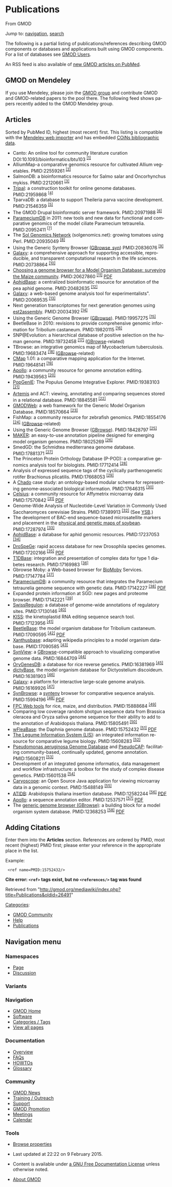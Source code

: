 <div id="mw-page-base" class="noprint">

</div>

<div id="mw-head-base" class="noprint">

</div>

<div id="content" class="mw-body" role="main">

<span id="top"></span>

<div id="mw-js-message" style="display:none;">

</div>



# <span dir="auto">Publications</span>

<div id="bodyContent">

<div id="siteSub">

From GMOD

</div>

<div id="contentSub">

</div>

<div id="jump-to-nav" class="mw-jump">

Jump to: [navigation](#mw-navigation), [search](#p-search)

</div>

<div id="mw-content-text" class="mw-content-ltr" lang="en" dir="ltr">

  
The following is a partial listing of publications/references describing
GMOD components or databases and applications built using GMOD
components. For a list of databases see [GMOD
Users](GMOD_Users "GMOD Users").

An RSS feed is also available of <a
href="http://eutils.ncbi.nlm.nih.gov/entrez/eutils/erss.cgi?rss_guid=1rYqyBTl7b-RGg0Z2VyJ3qxRyk9isw5zsgp2OSmpJNKSu0PoPh"
class="external text" rel="nofollow">new GMOD articles on PubMed</a>.

## <span id="GMOD_on_Mendeley" class="mw-headline">GMOD on Mendeley</span>

If you use Mendeley, please join the <a
href="http://www.mendeley.com/groups/2472261/generic-model-organism-database-gmod-project/"
class="external text" rel="nofollow">GMOD group</a> and contribute GMOD
and GMOD-related papers to the pool there. The following feed shows
papers recently added to the GMOD Mendeley group.

## <span id="Articles" class="mw-headline">Articles</span>

Sorted by PubMed ID, highest (most recent) first. This listing is
compatible with the
<a href="http://www.mendeley.com" class="external text"
rel="nofollow">Mendeley web importer</a> and has embedded
<a href="http://en.wikipedia.org/wiki/COinS" class="external text"
rel="nofollow">COiNs bibliographic data</a>.

- Canto: An online tool for community literature curation
  DOI:10.1093/bioinformatics/btu103
  <sup>[\[1\]](#cite_note-DOI:10.1093.2Fbioinformatics.2Fbtu103-1)</sup>
- AlliumMap-a comparative genomics resource for cultivated Allium
  vegetables. <span class="Z3988"
  title="ctx_ver=Z39.88-2004&amp;rft_val_fmt=info%3Aofi%2Ffmt%3Akev%3Amtx%3Ajournal&amp;rfr_id=info%3Asid%2Focoins.info%3Agenerator&amp;rft.genre=article&amp;rft_id=info%3Apmid%2F22559261">PMID:22559261</span>
  <sup>[\[2\]](#cite_note-PMID:22559261-2)</sup>
- SalmonDB: a bioinformatics resource for Salmo salar and Oncorhynchus
  mykiss. <span class="Z3988"
  title="ctx_ver=Z39.88-2004&amp;rft_val_fmt=info%3Aofi%2Ffmt%3Akev%3Amtx%3Ajournal&amp;rfr_id=info%3Asid%2Focoins.info%3Agenerator&amp;rft.genre=article&amp;rft_id=info%3Apmid%2F22120661">PMID:22120661</span>
  <sup>[\[3\]](#cite_note-PMID:22120661-3)</sup>
- [Tripal](Tripal.1 "Tripal"): a construction toolkit for online genome
  databases. <span class="Z3988"
  title="ctx_ver=Z39.88-2004&amp;rft_val_fmt=info%3Aofi%2Ffmt%3Akev%3Amtx%3Ajournal&amp;rfr_id=info%3Asid%2Focoins.info%3Agenerator&amp;rft.genre=article&amp;rft_id=info%3Apmid%2F21959868">PMID:21959868</span>
  <sup>[\[4\]](#cite_note-PMID:21959868-4)</sup>
- TparvaDB: a database to support Theileria parva vaccine development.
  <span class="Z3988"
  title="ctx_ver=Z39.88-2004&amp;rft_val_fmt=info%3Aofi%2Ffmt%3Akev%3Amtx%3Ajournal&amp;rfr_id=info%3Asid%2Focoins.info%3Agenerator&amp;rft.genre=article&amp;rft_id=info%3Apmid%2F21546359">PMID:21546359</span>
  <sup>[\[5\]](#cite_note-PMID:21546359-5)</sup>
- The GMOD Drupal bioinformatic server framework. <span class="Z3988"
  title="ctx_ver=Z39.88-2004&amp;rft_val_fmt=info%3Aofi%2Ffmt%3Akev%3Amtx%3Ajournal&amp;rfr_id=info%3Asid%2Focoins.info%3Agenerator&amp;rft.genre=article&amp;rft_id=info%3Apmid%2F20971988">PMID:20971988</span>
  <sup>[\[6\]](#cite_note-PMID:20971988-6)</sup>
- [ParameciumDB](ParameciumDB "ParameciumDB") in 2011: new tools and new
  data for functional and comparative genomics of the model ciliate
  Paramecium tetraurelia. <span class="Z3988"
  title="ctx_ver=Z39.88-2004&amp;rft_val_fmt=info%3Aofi%2Ffmt%3Akev%3Amtx%3Ajournal&amp;rfr_id=info%3Asid%2Focoins.info%3Agenerator&amp;rft.genre=article&amp;rft_id=info%3Apmid%2F20952411">PMID:20952411</span>
  <sup>[\[7\]](#cite_note-PMID:20952411-7)</sup>
- The <a href="http://solgenomics.net" class="external text"
  rel="nofollow">Sol Genomics Network</a> (solgenomics.net): growing
  tomatoes using Perl. <span class="Z3988"
  title="ctx_ver=Z39.88-2004&amp;rft_val_fmt=info%3Aofi%2Ffmt%3Akev%3Amtx%3Ajournal&amp;rfr_id=info%3Asid%2Focoins.info%3Agenerator&amp;rft.genre=article&amp;rft_id=info%3Apmid%2F20935049">PMID:20935049</span>
  <sup>[\[8\]](#cite_note-PMID:20935049-8)</sup>
- Using the Generic Synteny Browser
  ([GBrowse_syn](GBrowse_syn.1 "GBrowse syn")) <span class="Z3988"
  title="ctx_ver=Z39.88-2004&amp;rft_val_fmt=info%3Aofi%2Ffmt%3Akev%3Amtx%3Ajournal&amp;rfr_id=info%3Asid%2Focoins.info%3Agenerator&amp;rft.genre=article&amp;rft_id=info%3Apmid%2F20836076">PMID:20836076</span>
  <sup>[\[9\]](#cite_note-PMID:20836076-9)</sup>
- [Galaxy](Galaxy.1 "Galaxy"): a comprehensive approach for supporting
  accessible, reproducible, and transparent computational research in
  the life sciences. <span class="Z3988"
  title="ctx_ver=Z39.88-2004&amp;rft_val_fmt=info%3Aofi%2Ffmt%3Akev%3Amtx%3Ajournal&amp;rfr_id=info%3Asid%2Focoins.info%3Agenerator&amp;rft.genre=article&amp;rft_id=info%3Apmid%2F20738864">PMID:20738864</span>
  <sup>[\[10\]](#cite_note-PMID:20738864-10)</sup>
- <a href="http://database.oxfordjournals.org/cgi/content/abstract/baq007"
  class="external text" rel="nofollow">Choosing a genome browser for a
  Model Organism Database: surveying the Maize community</a>.
  <span class="Z3988"
  title="ctx_ver=Z39.88-2004&amp;rft_val_fmt=info%3Aofi%2Ffmt%3Akev%3Amtx%3Ajournal&amp;rfr_id=info%3Asid%2Focoins.info%3Agenerator&amp;rft.genre=article&amp;rft_id=info%3Apmid%2F20627860">PMID:20627860</span>
  <sup>[\[11\]](#cite_note-PMID:20627860-11)</sup>
  <a href="../mediawiki/images/5/50/ChoosingAGenomeBrowser.pdf"
  class="internal" title="ChoosingAGenomeBrowser.pdf">PDF</a>
- <a href="http://www.aphidbase.com/" class="external text"
  rel="nofollow">AphidBase</a>: a centralized bioinformatic resource for
  annotation of the pea aphid genome. <span class="Z3988"
  title="ctx_ver=Z39.88-2004&amp;rft_val_fmt=info%3Aofi%2Ffmt%3Akev%3Amtx%3Ajournal&amp;rfr_id=info%3Asid%2Focoins.info%3Agenerator&amp;rft.genre=article&amp;rft_id=info%3Apmid%2F20482635">PMID:20482635</span>
  <sup>[\[12\]](#cite_note-PMID:20482635-12)</sup>
- [Galaxy](Galaxy.1 "Galaxy"): a web-based genome analysis tool for
  experimentalists". <span class="Z3988"
  title="ctx_ver=Z39.88-2004&amp;rft_val_fmt=info%3Aofi%2Ffmt%3Akev%3Amtx%3Ajournal&amp;rfr_id=info%3Asid%2Focoins.info%3Agenerator&amp;rft.genre=article&amp;rft_id=info%3Apmid%2F20069535">PMID:20069535</span>
  <sup>[\[13\]](#cite_note-PMID:20069535-13)</sup>
- Next generation transcriptomes for next generation genomes using
  [est2assembly](Est2assembly "Est2assembly"). <span class="Z3988"
  title="ctx_ver=Z39.88-2004&amp;rft_val_fmt=info%3Aofi%2Ffmt%3Akev%3Amtx%3Ajournal&amp;rfr_id=info%3Asid%2Focoins.info%3Agenerator&amp;rft.genre=article&amp;rft_id=info%3Apmid%2F20034392">PMID:20034392</span>
  <sup>[\[14\]](#cite_note-PMID:20034392-14)</sup>
- Using the Generic Genome Browser ([GBrowse](GBrowse.1 "GBrowse")).
  <span class="Z3988"
  title="ctx_ver=Z39.88-2004&amp;rft_val_fmt=info%3Aofi%2Ffmt%3Akev%3Amtx%3Ajournal&amp;rfr_id=info%3Asid%2Focoins.info%3Agenerator&amp;rft.genre=article&amp;rft_id=info%3Apmid%2F19957275">PMID:19957275</span>
  <sup>[\[15\]](#cite_note-PMID:19957275-15)</sup>
- BeetleBase in 2010: revisions to provide comprehensive genomic
  information for Tribolium castaneum. <span class="Z3988"
  title="ctx_ver=Z39.88-2004&amp;rft_val_fmt=info%3Aofi%2Ffmt%3Akev%3Amtx%3Ajournal&amp;rfr_id=info%3Asid%2Focoins.info%3Agenerator&amp;rft.genre=article&amp;rft_id=info%3Apmid%2F19820115">PMID:19820115</span>
  <sup>[\[16\]](#cite_note-PMID:19820115-16)</sup>
- SNP@Evolution: a hierarchical database of positive selection on the
  human genome. <span class="Z3988"
  title="ctx_ver=Z39.88-2004&amp;rft_val_fmt=info%3Aofi%2Ffmt%3Akev%3Amtx%3Ajournal&amp;rfr_id=info%3Asid%2Focoins.info%3Agenerator&amp;rft.genre=article&amp;rft_id=info%3Apmid%2F19732458">PMID:19732458</span>
  <sup>[\[17\]](#cite_note-PMID:19732458-17)</sup>
  ([GBrowse](GBrowse.1 "GBrowse")-related)
- TBrowse: an integrative genomics map of Mycobacterium tuberculosis.
  <span class="Z3988"
  title="ctx_ver=Z39.88-2004&amp;rft_val_fmt=info%3Aofi%2Ffmt%3Akev%3Amtx%3Ajournal&amp;rfr_id=info%3Asid%2Focoins.info%3Agenerator&amp;rft.genre=article&amp;rft_id=info%3Apmid%2F19683474">PMID:19683474</span>
  <sup>[\[18\]](#cite_note-PMID:19683474-18)</sup>
  ([GBrowse](GBrowse.1 "GBrowse")-related)
- [CMap](CMap.1 "CMap") 1.01: a comparative mapping application for the
  Internet. <span class="Z3988"
  title="ctx_ver=Z39.88-2004&amp;rft_val_fmt=info%3Aofi%2Ffmt%3Akev%3Amtx%3Ajournal&amp;rfr_id=info%3Asid%2Focoins.info%3Agenerator&amp;rft.genre=article&amp;rft_id=info%3Apmid%2F19648141">PMID:19648141</span>
  <sup>[\[19\]](#cite_note-PMID:19648141-19)</sup>
- [Apollo](Apollo.1 "Apollo"): a community resource for genome
  annotation editing. <span class="Z3988"
  title="ctx_ver=Z39.88-2004&amp;rft_val_fmt=info%3Aofi%2Ffmt%3Akev%3Amtx%3Ajournal&amp;rfr_id=info%3Asid%2Focoins.info%3Agenerator&amp;rft.genre=article&amp;rft_id=info%3Apmid%2F19439563">PMID:19439563</span>
  <sup>[\[20\]](#cite_note-PMID:19439563-20)</sup>
- <a href="http://www.popgenie.org/" class="external text"
  rel="nofollow">PopGenIE</a>: The Populus Genome Integrative Explorer.
  <span class="Z3988"
  title="ctx_ver=Z39.88-2004&amp;rft_val_fmt=info%3Aofi%2Ffmt%3Akev%3Amtx%3Ajournal&amp;rfr_id=info%3Asid%2Focoins.info%3Agenerator&amp;rft.genre=article&amp;rft_id=info%3Apmid%2F19383103">PMID:19383103</span>
  <sup>[\[21\]](#cite_note-PMID:19383103-21)</sup>
- [Artemis](Artemis "Artemis") and ACT: viewing, annotating and
  comparing sequences stored in a relational database.
  <span class="Z3988"
  title="ctx_ver=Z39.88-2004&amp;rft_val_fmt=info%3Aofi%2Ffmt%3Akev%3Amtx%3Ajournal&amp;rfr_id=info%3Asid%2Focoins.info%3Agenerator&amp;rft.genre=article&amp;rft_id=info%3Apmid%2F18845581">PMID:18845581</span>
  <sup>[\[22\]](#cite_note-PMID:18845581-22)</sup>
- [GMODWeb](GMODWeb "GMODWeb"): a web framework for the Generic Model
  Organism Database. <span class="Z3988"
  title="ctx_ver=Z39.88-2004&amp;rft_val_fmt=info%3Aofi%2Ffmt%3Akev%3Amtx%3Ajournal&amp;rfr_id=info%3Asid%2Focoins.info%3Agenerator&amp;rft.genre=article&amp;rft_id=info%3Apmid%2F18570664">PMID:18570664</span>
  <sup>[\[23\]](#cite_note-PMID:18570664-23)</sup>
- FishMap: a community resource for zebrafish genomics.
  <span class="Z3988"
  title="ctx_ver=Z39.88-2004&amp;rft_val_fmt=info%3Aofi%2Ffmt%3Akev%3Amtx%3Ajournal&amp;rfr_id=info%3Asid%2Focoins.info%3Agenerator&amp;rft.genre=article&amp;rft_id=info%3Apmid%2F18554176">PMID:18554176</span>
  <sup>[\[24\]](#cite_note-PMID:18554176-24)</sup>
  ([GBrowse](GBrowse.1 "GBrowse")-related)
- Using the Generic Genome Browser ([GBrowse](GBrowse.1 "GBrowse")).
  <span class="Z3988"
  title="ctx_ver=Z39.88-2004&amp;rft_val_fmt=info%3Aofi%2Ffmt%3Akev%3Amtx%3Ajournal&amp;rfr_id=info%3Asid%2Focoins.info%3Agenerator&amp;rft.genre=article&amp;rft_id=info%3Apmid%2F18428797">PMID:18428797</span>
  <sup>[\[25\]](#cite_note-PMID:18428797-25)</sup>
- [MAKER](MAKER.1 "MAKER"): an easy-to-use annotation pipeline designed
  for emerging model organism genomes. <span class="Z3988"
  title="ctx_ver=Z39.88-2004&amp;rft_val_fmt=info%3Aofi%2Ffmt%3Akev%3Amtx%3Ajournal&amp;rfr_id=info%3Asid%2Focoins.info%3Agenerator&amp;rft.genre=article&amp;rft_id=info%3Apmid%2F18025269">PMID:18025269</span>
  <sup>[\[26\]](#cite_note-PMID:18025269-26)</sup>
- SmedGD: the Schmidtea mediterranea genome database.
  <span class="Z3988"
  title="ctx_ver=Z39.88-2004&amp;rft_val_fmt=info%3Aofi%2Ffmt%3Akev%3Amtx%3Ajournal&amp;rfr_id=info%3Asid%2Focoins.info%3Agenerator&amp;rft.genre=article&amp;rft_id=info%3Apmid%2F17881371">PMID:17881371</span>
  <sup>[\[27\]](#cite_note-PMID:17881371-27)</sup>
- The Princeton Protein Orthology Database (P-POD): a comparative
  genomics analysis tool for biologists. <span class="Z3988"
  title="ctx_ver=Z39.88-2004&amp;rft_val_fmt=info%3Aofi%2Ffmt%3Akev%3Amtx%3Ajournal&amp;rfr_id=info%3Asid%2Focoins.info%3Agenerator&amp;rft.genre=article&amp;rft_id=info%3Apmid%2F17712414">PMID:17712414</span>
  <sup>[\[28\]](#cite_note-PMID:17712414-28)</sup>
- Analysis of expressed sequence tags of the cyclically parthenogenetic
  rotifer Brachionus plicatilis. <span class="Z3988"
  title="ctx_ver=Z39.88-2004&amp;rft_val_fmt=info%3Aofi%2Ffmt%3Akev%3Amtx%3Ajournal&amp;rfr_id=info%3Asid%2Focoins.info%3Agenerator&amp;rft.genre=article&amp;rft_id=info%3Apmid%2F17668053">PMID:17668053</span>
  <sup>[\[29\]](#cite_note-PMID:17668053-29)</sup>
- A <a href="Chado" class="mw-redirect" title="Chado">Chado</a> case
  study: an ontology-based modular schema for representing
  genome-associated biological information. <span class="Z3988"
  title="ctx_ver=Z39.88-2004&amp;rft_val_fmt=info%3Aofi%2Ffmt%3Akev%3Amtx%3Ajournal&amp;rfr_id=info%3Asid%2Focoins.info%3Agenerator&amp;rft.genre=article&amp;rft_id=info%3Apmid%2F17646315">PMID:17646315</span>
  <sup>[\[30\]](#cite_note-PMID:17646315-30)</sup>
- <a href="http://celsius.genomics.ctrl.ucla.edu/" class="external text"
  rel="nofollow">Celsius</a>: a community resource for Affymetrix
  microarray data <span class="Z3988"
  title="ctx_ver=Z39.88-2004&amp;rft_val_fmt=info%3Aofi%2Ffmt%3Akev%3Amtx%3Ajournal&amp;rfr_id=info%3Asid%2Focoins.info%3Agenerator&amp;rft.genre=article&amp;rft_id=info%3Apmid%2F17570842">PMID:17570842</span>
  <sup>[\[31\]](#cite_note-PMID:17570842-31)</sup>
  <a href="../mediawiki/images/d/df/Gb-2007-8-6-r112.pdf" class="internal"
  title="Gb-2007-8-6-r112.pdf">PDF</a>
- Genome-Wide Analysis of Nucleotide-Level Variation in Commonly Used
  Saccharomyces cerevisiae Strains. <span class="Z3988"
  title="ctx_ver=Z39.88-2004&amp;rft_val_fmt=info%3Aofi%2Ffmt%3Akev%3Amtx%3Ajournal&amp;rfr_id=info%3Asid%2Focoins.info%3Agenerator&amp;rft.genre=article&amp;rft_id=info%3Apmid%2F17389913">PMID:17389913</span>
  <sup>[\[32\]](#cite_note-PMID:17389913-32)</sup> (See <a
  href="http://gbrowse.princeton.edu/cgi-bin/gbrowse/yeast_strains_snps/"
  class="external text" rel="nofollow">YSB</a>.)
- The development of BAC-end sequence-based microsatellite markers and
  placement in the
  <a href="http://soybeangenome.siu.edu/" class="external text"
  rel="nofollow">physical and genetic maps of soybean</a>.
  <span class="Z3988"
  title="ctx_ver=Z39.88-2004&amp;rft_val_fmt=info%3Aofi%2Ffmt%3Akev%3Amtx%3Ajournal&amp;rfr_id=info%3Asid%2Focoins.info%3Agenerator&amp;rft.genre=article&amp;rft_id=info%3Apmid%2F17287974">PMID:17287974</span>
  <sup>[\[33\]](#cite_note-PMID:17287974-33)</sup>
- <a href="http://www.aphidbase.com/" class="external text"
  rel="nofollow">AphidBase</a>: a database for aphid genomic resources.
  <span class="Z3988"
  title="ctx_ver=Z39.88-2004&amp;rft_val_fmt=info%3Aofi%2Ffmt%3Akev%3Amtx%3Ajournal&amp;rfr_id=info%3Asid%2Focoins.info%3Agenerator&amp;rft.genre=article&amp;rft_id=info%3Apmid%2F17237053">PMID:17237053</span>
  <sup>[\[34\]](#cite_note-PMID:17237053-34)</sup>
- <a href="http://insects.eugenes.org/DroSpeGe/" class="external text"
  rel="nofollow">DroSpeGe</a>: rapid access database for new Drosophila
  species genomes. <span class="Z3988"
  title="ctx_ver=Z39.88-2004&amp;rft_val_fmt=info%3Aofi%2Ffmt%3Akev%3Amtx%3Ajournal&amp;rfr_id=info%3Asid%2Focoins.info%3Agenerator&amp;rft.genre=article&amp;rft_id=info%3Apmid%2F17202166">PMID:17202166</span>
  <sup>[\[35\]](#cite_note-PMID:17202166-35)</sup>
  <a href="../mediawiki/images/b/b1/D480.pdf" class="internal"
  title="D480.pdf">PDF</a>
- <a href="http://t1dbase.org" class="external text"
  rel="nofollow">T1DBase</a>: integration and presentation of complex
  data for type 1 diabetes research. <span class="Z3988"
  title="ctx_ver=Z39.88-2004&amp;rft_val_fmt=info%3Aofi%2Ffmt%3Akev%3Amtx%3Ajournal&amp;rfr_id=info%3Asid%2Focoins.info%3Agenerator&amp;rft.genre=article&amp;rft_id=info%3Apmid%2F17169983">PMID:17169983</span>
  <sup>[\[36\]](#cite_note-PMID:17169983-36)</sup>
- Gbrowse Moby: a Web-based browser for
  <a href="http://biomoby.open-bio.org/" class="external text"
  rel="nofollow">BioMoby</a> Services. <span class="Z3988"
  title="ctx_ver=Z39.88-2004&amp;rft_val_fmt=info%3Aofi%2Ffmt%3Akev%3Amtx%3Ajournal&amp;rfr_id=info%3Asid%2Focoins.info%3Agenerator&amp;rft.genre=article&amp;rft_id=info%3Apmid%2F17147784">PMID:17147784</span>
  <sup>[\[37\]](#cite_note-PMID:17147784-37)</sup>
- [ParameciumDB](ParameciumDB "ParameciumDB"): a community resource that
  integrates the Paramecium tetraurelia genome sequence with genetic
  data. <span class="Z3988"
  title="ctx_ver=Z39.88-2004&amp;rft_val_fmt=info%3Aofi%2Ffmt%3Akev%3Amtx%3Ajournal&amp;rfr_id=info%3Asid%2Focoins.info%3Agenerator&amp;rft.genre=article&amp;rft_id=info%3Apmid%2F17142227">PMID:17142227</span>
  <sup>[\[38\]](#cite_note-PMID:17142227-38)</sup>
  <a href="../mediawiki/images/a/a8/Gkl777.pdf" class="internal"
  title="Gkl777.pdf">PDF</a>
- Expanded protein information at SGD: new pages and proteome browser.
  <span class="Z3988"
  title="ctx_ver=Z39.88-2004&amp;rft_val_fmt=info%3Aofi%2Ffmt%3Akev%3Amtx%3Ajournal&amp;rfr_id=info%3Asid%2Focoins.info%3Agenerator&amp;rft.genre=article&amp;rft_id=info%3Apmid%2F17142221">PMID:17142221</span>
  <sup>[\[39\]](#cite_note-PMID:17142221-39)</sup>
- <a href="http://www.swissregulon.unibas.ch/" class="external text"
  rel="nofollow">SwissRegulon</a>: a database of genome-wide annotations
  of regulatory sites. <span class="Z3988"
  title="ctx_ver=Z39.88-2004&amp;rft_val_fmt=info%3Aofi%2Ffmt%3Akev%3Amtx%3Ajournal&amp;rfr_id=info%3Asid%2Focoins.info%3Agenerator&amp;rft.genre=article&amp;rft_id=info%3Apmid%2F17130146">PMID:17130146</span>
  <sup>[\[40\]](#cite_note-PMID:17130146-40)</sup>
- <a href="http://rna.bmb.uga.edu/kiss/" class="external text"
  rel="nofollow">KISS</a>: the kinetoplastid RNA editing sequence search
  tool. <span class="Z3988"
  title="ctx_ver=Z39.88-2004&amp;rft_val_fmt=info%3Aofi%2Ffmt%3Akev%3Amtx%3Ajournal&amp;rfr_id=info%3Asid%2Focoins.info%3Agenerator&amp;rft.genre=article&amp;rft_id=info%3Apmid%2F17123956">PMID:17123956</span>
  <sup>[\[41\]](#cite_note-PMID:17123956-41)</sup>
- <a href="http://bioinformatics.ksu.edu/BeetleBase/"
  class="external text" rel="nofollow">BeetleBase</a>: the model
  organism database for Tribolium castaneum. <span class="Z3988"
  title="ctx_ver=Z39.88-2004&amp;rft_val_fmt=info%3Aofi%2Ffmt%3Akev%3Amtx%3Ajournal&amp;rfr_id=info%3Asid%2Focoins.info%3Agenerator&amp;rft.genre=article&amp;rft_id=info%3Apmid%2F17090595">PMID:17090595</span>
  <sup>[\[42\]](#cite_note-PMID:17090595-42)</sup>
  <a href="../mediawiki/images/b/b3/Gkl776.pdf" class="internal"
  title="Gkl776.pdf">PDF</a>
- <a href="http://xanthusbase.org/" class="external text"
  rel="nofollow">Xanthusbase</a>: adapting wikipedia principles to a
  model organism database. <span class="Z3988"
  title="ctx_ver=Z39.88-2004&amp;rft_val_fmt=info%3Aofi%2Ffmt%3Akev%3Amtx%3Ajournal&amp;rfr_id=info%3Asid%2Focoins.info%3Agenerator&amp;rft.genre=article&amp;rft_id=info%3Apmid%2F17090585">PMID:17090585</span>
  <sup>[\[43\]](#cite_note-PMID:17090585-43)</sup>
- [SynView](SynView "SynView"): a
  [GBrowse](GBrowse.1 "GBrowse")-compatible approach to visualizing
  comparative genome data. <span class="Z3988"
  title="ctx_ver=Z39.88-2004&amp;rft_val_fmt=info%3Aofi%2Ffmt%3Akev%3Amtx%3Ajournal&amp;rfr_id=info%3Asid%2Focoins.info%3Agenerator&amp;rft.genre=article&amp;rft_id=info%3Apmid%2F16844709">PMID:16844709</span>
  <sup>[\[44\]](#cite_note-PMID:16844709-44)</sup>
- <a href="http://orygenesdb.cirad.fr/" class="external text"
  rel="nofollow">OryGenesDB</a>: a database for rice reverse genetics.
  <span class="Z3988"
  title="ctx_ver=Z39.88-2004&amp;rft_val_fmt=info%3Aofi%2Ffmt%3Akev%3Amtx%3Ajournal&amp;rfr_id=info%3Asid%2Focoins.info%3Agenerator&amp;rft.genre=article&amp;rft_id=info%3Apmid%2F16381969">PMID:16381969</span>
  <sup>[\[45\]](#cite_note-PMID:16381969-45)</sup>
- <a href="http://dictybase.org" class="external text"
  rel="nofollow">dictyBase</a>, the model organism database for
  Dictyostelium discoideum. <span class="Z3988"
  title="ctx_ver=Z39.88-2004&amp;rft_val_fmt=info%3Aofi%2Ffmt%3Akev%3Amtx%3Ajournal&amp;rfr_id=info%3Asid%2Focoins.info%3Agenerator&amp;rft.genre=article&amp;rft_id=info%3Apmid%2F16381903">PMID:16381903</span>
  <sup>[\[46\]](#cite_note-PMID:16381903-46)</sup>
- [Galaxy](Galaxy.1 "Galaxy"): a platform for interactive large-scale
  genome analysis. <span class="Z3988"
  title="ctx_ver=Z39.88-2004&amp;rft_val_fmt=info%3Aofi%2Ffmt%3Akev%3Amtx%3Ajournal&amp;rfr_id=info%3Asid%2Focoins.info%3Agenerator&amp;rft.genre=article&amp;rft_id=info%3Apmid%2F16169926">PMID:16169926</span>
  <sup>[\[47\]](#cite_note-PMID:16169926-47)</sup>
- [SynBrowse](SynBrowse "SynBrowse"): a
  <a href="Synteny" class="mw-redirect" title="Synteny">synteny</a>
  browser for comparative sequence analysis. <span class="Z3988"
  title="ctx_ver=Z39.88-2004&amp;rft_val_fmt=info%3Aofi%2Ffmt%3Akev%3Amtx%3Ajournal&amp;rfr_id=info%3Asid%2Focoins.info%3Agenerator&amp;rft.genre=article&amp;rft_id=info%3Apmid%2F15994196">PMID:15994196</span>
  <sup>[\[48\]](#cite_note-PMID:15994196-48)</sup>
  <a href="../mediawiki/images/2/23/3461.pdf" class="internal"
  title="3461.pdf">PDF</a>
- <a href="http://www.genome.arizona.edu/" class="external text"
  rel="nofollow">FPC Web tools</a> for rice, maize, and distribution.
  <span class="Z3988"
  title="ctx_ver=Z39.88-2004&amp;rft_val_fmt=info%3Aofi%2Ffmt%3Akev%3Amtx%3Ajournal&amp;rfr_id=info%3Asid%2Focoins.info%3Agenerator&amp;rft.genre=article&amp;rft_id=info%3Apmid%2F15888684">PMID:15888684</span>
  <sup>[\[49\]](#cite_note-PMID:15888684-49)</sup>
- Comparing low coverage random shotgun sequence data from Brassica
  oleracea and Oryza sativa genome sequence for their ability to add to
  the annotation of Arabidopsis thaliana. <span class="Z3988"
  title="ctx_ver=Z39.88-2004&amp;rft_val_fmt=info%3Aofi%2Ffmt%3Akev%3Amtx%3Ajournal&amp;rfr_id=info%3Asid%2Focoins.info%3Agenerator&amp;rft.genre=article&amp;rft_id=info%3Apmid%2F15805491">PMID:15805491</span>
  <sup>[\[50\]](#cite_note-PMID:15805491-50)</sup>
- <a href="http://wfleabase.org/" class="external text"
  rel="nofollow">wFleaBase</a>: the Daphnia genome database.
  <span class="Z3988"
  title="ctx_ver=Z39.88-2004&amp;rft_val_fmt=info%3Aofi%2Ffmt%3Akev%3Amtx%3Ajournal&amp;rfr_id=info%3Asid%2Focoins.info%3Agenerator&amp;rft.genre=article&amp;rft_id=info%3Apmid%2F15752432">PMID:15752432</span>
  <sup>[\[51\]](#cite_note-PMID:15752432-51)</sup>
  <a href="../mediawiki/images/5/5e/1471-2105-6-45.pdf" class="internal"
  title="1471-2105-6-45.pdf">PDF</a>
- <a href="http://www.comparative-legumes.org/" class="external text"
  rel="nofollow">The Legume Information System (LIS)</a>: an integrated
  information resource for comparative legume biology.
  <span class="Z3988"
  title="ctx_ver=Z39.88-2004&amp;rft_val_fmt=info%3Aofi%2Ffmt%3Akev%3Amtx%3Ajournal&amp;rfr_id=info%3Asid%2Focoins.info%3Agenerator&amp;rft.genre=article&amp;rft_id=info%3Apmid%2F15608283">PMID:15608283</span>
  <sup>[\[52\]](#cite_note-PMID:15608283-52)</sup>
- <a href="http://www.pseudomonas.com/" class="external text"
  rel="nofollow">Pseudomonas aeruginosa Genome Database</a> and
  <a href="http://www.cmdr.ubc.ca/bobh/PAAP.html" class="external text"
  rel="nofollow">PseudoCAP</a>: facilitating community-based,
  continually updated, genome annotation. <span class="Z3988"
  title="ctx_ver=Z39.88-2004&amp;rft_val_fmt=info%3Aofi%2Ffmt%3Akev%3Amtx%3Ajournal&amp;rfr_id=info%3Asid%2Focoins.info%3Agenerator&amp;rft.genre=article&amp;rft_id=info%3Apmid%2F15608211">PMID:15608211</span>
  <sup>[\[53\]](#cite_note-PMID:15608211-53)</sup>
- Development of an integrated genome informatics, data management and
  workflow infrastructure: a toolbox for the study of complex disease
  genetics. <span class="Z3988"
  title="ctx_ver=Z39.88-2004&amp;rft_val_fmt=info%3Aofi%2Ffmt%3Akev%3Amtx%3Ajournal&amp;rfr_id=info%3Asid%2Focoins.info%3Agenerator&amp;rft.genre=article&amp;rft_id=info%3Apmid%2F15601538">PMID:15601538</span>
  <sup>[\[54\]](#cite_note-PMID:15601538-54)</sup>
- [Caryoscope](Caryoscope "Caryoscope"): an Open Source Java application
  for viewing microarray data in a genomic context. <span class="Z3988"
  title="ctx_ver=Z39.88-2004&amp;rft_val_fmt=info%3Aofi%2Ffmt%3Akev%3Amtx%3Ajournal&amp;rfr_id=info%3Asid%2Focoins.info%3Agenerator&amp;rft.genre=article&amp;rft_id=info%3Apmid%2F15488149">PMID:15488149</span>
  <sup>[\[55\]](#cite_note-PMID:15488149-55)</sup>
- <a href="http://www.atidb.org/" class="external text"
  rel="nofollow">ATIDB</a>: Arabidopsis thaliana insertion database.
  <span class="Z3988"
  title="ctx_ver=Z39.88-2004&amp;rft_val_fmt=info%3Aofi%2Ffmt%3Akev%3Amtx%3Ajournal&amp;rfr_id=info%3Asid%2Focoins.info%3Agenerator&amp;rft.genre=article&amp;rft_id=info%3Apmid%2F12582244">PMID:12582244</span>
  <sup>[\[56\]](#cite_note-PMID:12582244-56)</sup>
  <a href="../mediawiki/images/0/07/Gkg222.pdf" class="internal"
  title="Gkg222.pdf">PDF</a>
- [Apollo](Apollo.1 "Apollo"): a sequence annotation editor.
  <span class="Z3988"
  title="ctx_ver=Z39.88-2004&amp;rft_val_fmt=info%3Aofi%2Ffmt%3Akev%3Amtx%3Ajournal&amp;rfr_id=info%3Asid%2Focoins.info%3Agenerator&amp;rft.genre=article&amp;rft_id=info%3Apmid%2F12537571">PMID:12537571</span>
  <sup>[\[57\]](#cite_note-PMID:12537571-57)</sup>
  <a href="../mediawiki/images/c/c2/Gb-2002-3-12-research0082.pdf"
  class="internal" title="Gb-2002-3-12-research0082.pdf">PDF</a>
- The [generic genome browser (GBrowse)](GBrowse.1 "GBrowse"): a
  building block for a model organism system database.
  <span class="Z3988"
  title="ctx_ver=Z39.88-2004&amp;rft_val_fmt=info%3Aofi%2Ffmt%3Akev%3Amtx%3Ajournal&amp;rfr_id=info%3Asid%2Focoins.info%3Agenerator&amp;rft.genre=article&amp;rft_id=info%3Apmid%2F12368253">PMID:12368253</span>
  <sup>[\[58\]](#cite_note-PMID:12368253-58)</sup>
  <a href="../mediawiki/images/e/e7/1599-1.pdf" class="internal"
  title="1599-1.pdf">PDF</a>

  

  

## <span id="Adding_Citations" class="mw-headline">Adding Citations</span>

Enter them into the **Articles** section. References are ordered by
PMID, most recent (highest) PMID first; please enter your reference in
the appropriate place in the list.

Example:

     <ref name=PMID:15752432/>

  
**Cite error: `<ref>` tags exist, but no `<references/>` tag was found**

</div>

<div class="printfooter">

Retrieved from
"<http://gmod.org/mediawiki/index.php?title=Publications&oldid=26491>"

</div>

<div id="catlinks" class="catlinks">

<div id="mw-normal-catlinks" class="mw-normal-catlinks">

[Categories](Special:Categories "Special:Categories"):

- [GMOD Community](Category:GMOD_Community "Category:GMOD Community")
- [Help](Category:Help "Category:Help")
- [Publications](Category:Publications "Category:Publications")

</div>

</div>

<div class="visualClear">

</div>

</div>

</div>

<div id="mw-navigation">

## Navigation menu

<div id="mw-head">



<div id="left-navigation">

<div id="p-namespaces" class="vectorTabs" role="navigation"
aria-labelledby="p-namespaces-label">

### Namespaces

- <span id="ca-nstab-main"><a href="Publications" accesskey="c"
  title="View the content page [c]">Page</a></span>
- <span id="ca-talk"><a
  href="http://gmod.org/mediawiki/index.php?title=Talk:Publications&amp;action=edit&amp;redlink=1"
  accesskey="t"
  title="Discussion about the content page [t]">Discussion</a></span>

</div>

<div id="p-variants" class="vectorMenu emptyPortlet" role="navigation"
aria-labelledby="p-variants-label">

### 

### Variants[](#)

<div class="menu">

</div>

</div>

</div>

<div id="right-navigation">





</div>



</div>

</div>

</div>

<div id="mw-panel">

<div id="p-logo" role="banner">

<a href="Main_Page"
style="background-image: url(../images/GMOD-cogs.png);"
title="Visit the main page"></a>

</div>

<div id="p-Navigation" class="portal" role="navigation"
aria-labelledby="p-Navigation-label">

### Navigation

<div class="body">

- <span id="n-GMOD-Home">[GMOD Home](Main_Page)</span>
- <span id="n-Software">[Software](GMOD_Components)</span>
- <span id="n-Categories-.2F-Tags">[Categories /
  Tags](Categories)</span>
- <span id="n-View-all-pages">[View all pages](Special:AllPages)</span>

</div>

</div>

<div id="p-Documentation" class="portal" role="navigation"
aria-labelledby="p-Documentation-label">

### Documentation

<div class="body">

- <span id="n-Overview">[Overview](Overview)</span>
- <span id="n-FAQs">[FAQs](Category:FAQ)</span>
- <span id="n-HOWTOs">[HOWTOs](Category:HOWTO)</span>
- <span id="n-Glossary">[Glossary](Glossary)</span>

</div>

</div>

<div id="p-Community" class="portal" role="navigation"
aria-labelledby="p-Community-label">

### Community

<div class="body">

- <span id="n-GMOD-News">[GMOD News](GMOD_News)</span>
- <span id="n-Training-.2F-Outreach">[Training /
  Outreach](Training_and_Outreach)</span>
- <span id="n-Support">[Support](Support)</span>
- <span id="n-GMOD-Promotion">[GMOD Promotion](GMOD_Promotion)</span>
- <span id="n-Meetings">[Meetings](Meetings)</span>
- <span id="n-Calendar">[Calendar](Calendar)</span>

</div>

</div>

<div id="p-tb" class="portal" role="navigation"
aria-labelledby="p-tb-label">

### Tools

<div class="body">


- <span id="t-smwbrowselink"><a href="Special:Browse/Publications" rel="smw-browse">Browse
  properties</a></span>


</div>

</div>

</div>

</div>

<div id="footer" role="contentinfo">

- <span id="footer-info-lastmod">Last updated at 22:22 on 9 February
  2015.</span>
<!-- - <span id="footer-info-viewcount">186,908 page views.</span> -->
- <span id="footer-info-copyright">Content is available under
  <a href="http://www.gnu.org/licenses/fdl-1.3.html" class="external"
  rel="nofollow">a GNU Free Documentation License</a> unless otherwise
  noted.</span>

<!-- -->

- <span id="footer-places-about">[About
  GMOD](GMOD:About "GMOD:About")</span>

<!-- -->






</div>

